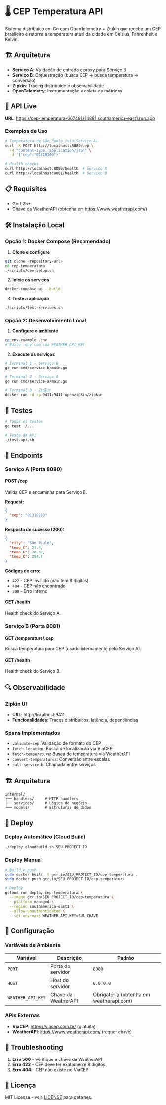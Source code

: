 # 🌡️ CEP Temperatura API

Sistema distribuído em Go com OpenTelemetry + Zipkin que recebe um CEP brasileiro e retorna a temperatura atual da cidade em Celsius, Fahrenheit e Kelvin.

## 🏗️ Arquitetura

- **Serviço A**: Validação de entrada e proxy para Serviço B
- **Serviço B**: Orquestração (busca CEP → busca temperatura → conversão)
- **Zipkin**: Tracing distribuído e observabilidade
- **OpenTelemetry**: Instrumentação e coleta de métricas

## 🚀 API Live

**URL**: https://cep-temperatura-667491814881.southamerica-east1.run.app

### Exemplos de Uso

```bash
# Temperatura de São Paulo (via Serviço A)
curl -X POST http://localhost:8080/cep \
  -H "Content-Type: application/json" \
  -d '{"cep":"01310100"}'

# Health checks
curl http://localhost:8080/health  # Serviço A
curl http://localhost:8081/health  # Serviço B
```

## 📋 Requisitos

- Go 1.25+
- Chave da WeatherAPI (obtenha em https://www.weatherapi.com/)

## 🛠️ Instalação Local

### Opção 1: Docker Compose (Recomendado)

1. **Clone e configure**
```bash
git clone <repository-url>
cd cep-temperatura
./scripts/dev-setup.sh
```

2. **Inicie os serviços**
```bash
docker-compose up --build
```

3. **Teste a aplicação**
```bash
./scripts/test-services.sh
```

### Opção 2: Desenvolvimento Local

1. **Configure o ambiente**
```bash
cp env.example .env
# Edite .env com sua WEATHER_API_KEY
```

2. **Execute os serviços**
```bash
# Terminal 1 - Serviço B
go run cmd/service-b/main.go

# Terminal 2 - Serviço A  
go run cmd/service-a/main.go

# Terminal 3 - Zipkin
docker run -d -p 9411:9411 openzipkin/zipkin
```

## 🧪 Testes

```bash
# Todos os testes
go test ./...

# Teste da API
./test-api.sh
```

## 📡 Endpoints

### Serviço A (Porta 8080)

#### POST /cep

Valida CEP e encaminha para Serviço B.

**Request:**
```json
{
  "cep": "01310100"
}
```

**Resposta de sucesso (200):**
```json
{
  "city": "São Paulo",
  "temp_C": 21.4,
  "temp_F": 70.52,
  "temp_K": 294.4
}
```

**Códigos de erro:**
- `422` - CEP inválido (não tem 8 dígitos)
- `404` - CEP não encontrado
- `500` - Erro interno

#### GET /health

Health check do Serviço A.

### Serviço B (Porta 8081)

#### GET /temperature/:cep

Busca temperatura para CEP (usado internamente pelo Serviço A).

#### GET /health

Health check do Serviço B.

## 🔍 Observabilidade

### Zipkin UI
- **URL**: http://localhost:9411
- **Funcionalidades**: Traces distribuídos, latência, dependências

### Spans Implementados
- `validate-cep`: Validação de formato do CEP
- `fetch-location`: Busca de localização via ViaCEP
- `fetch-temperature`: Busca de temperatura via WeatherAPI
- `convert-temperatures`: Conversão entre escalas
- `call-service-b`: Chamada entre serviços

## 🏗️ Arquitetura

```
internal/
├── handlers/     # HTTP handlers
├── services/     # Lógica de negócio
└── models/       # Estruturas de dados
```

## 🚀 Deploy

### Deploy Automático (Cloud Build)

```bash
./deploy-cloudbuild.sh SEU_PROJECT_ID
```

### Deploy Manual

```bash
# Build e push
sudo docker build -t gcr.io/SEU_PROJECT_ID/cep-temperatura .
sudo docker push gcr.io/SEU_PROJECT_ID/cep-temperatura

# Deploy
gcloud run deploy cep-temperatura \
  --image gcr.io/SEU_PROJECT_ID/cep-temperatura \
  --platform managed \
  --region southamerica-east1 \
  --allow-unauthenticated \
  --set-env-vars WEATHER_API_KEY=SUA_CHAVE
```

## 🔧 Configuração

### Variáveis de Ambiente

| Variável | Descrição | Padrão |
|----------|-----------|--------|
| `PORT` | Porta do servidor | `8080` |
| `HOST` | Host do servidor | `0.0.0.0` |
| `WEATHER_API_KEY` | Chave da WeatherAPI | Obrigatória (obtenha em weatherapi.com) |

### APIs Externas

- **ViaCEP**: https://viacep.com.br/ (gratuita)
- **WeatherAPI**: https://www.weatherapi.com/ (requer chave)

## 🐛 Troubleshooting

1. **Erro 500** - Verifique a chave da WeatherAPI
2. **Erro 422** - CEP deve ter exatamente 8 dígitos
3. **Erro 404** - CEP não existe no ViaCEP

## 📄 Licença

MIT License - veja [LICENSE](LICENSE) para detalhes.